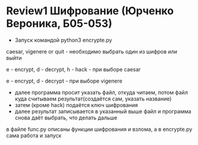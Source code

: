 # Review1 Шифрование (Юрченко Вероника, Б05-053) 
* Запуск командой python3 encrypte.py

caesar, vigenere or quit                - необходимо выбрать один из шифров или выйти

e - encrypt, d - decrypt, h - hack       - при выборе caesar 

e - encrypt, d - decrypt                 - при выборе vigenere

* далее программа просит указать файл, откуда читаем, потом файл куда считываем результат(создаётся сам, указать название) 
* затем (кроме hack) подаётся ключ шифрования  
* далее результат записывается в указанный выше файл и программа снова даёт выбрать, что делать дальше  


в файле func.py описаны функции шифрования и взлома, а в encrypte.py сама работа и запуск  
